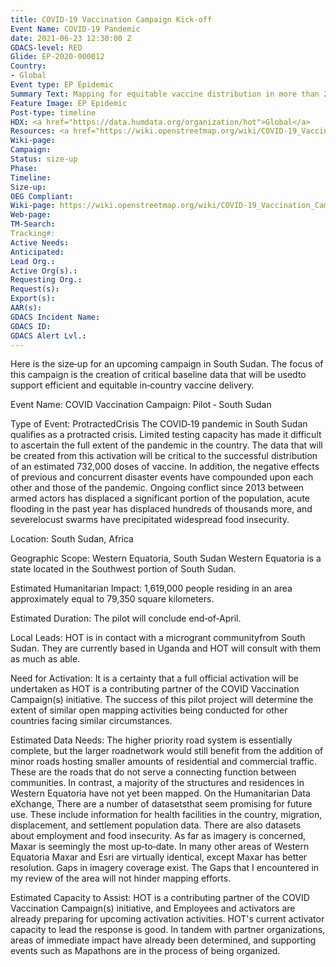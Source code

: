 ```yaml
---
title: COVID-19 Vaccination Campaign Kick-off
Event Name: COVID-19 Pandemic
date: 2021-06-23 12:30:00 Z
GDACS-level: RED
Glide: EP-2020-000012
Country:
- Global
Event type: EP Epidemic
Summary Text: Mapping for equitable vaccine distribution in more than 20 countries. This activation is organized in coordination with CartONG, MapAction, IMMAP and ESRI.
Feature Image: EP Epidemic
Post-type: timeline
HDX: <a href="https://data.humdata.org/organization/hot">Global</a>
Resources: <a href="https://wiki.openstreetmap.org/wiki/COVID-19_Vaccination_Campaign">Wiki page</a>
Wiki-page: 
Campaign: 
Status: size-up
Phase: 
Timeline: 
Size-up: 
OEG Compliant: 
Wiki-page: https://wiki.openstreetmap.org/wiki/COVID-19_Vaccination_Campaign
Web-page: 
TM-Search: 
Tracking#: 
Active Needs: 
Anticipated: 
Lead Org.: 
Active Org(s).: 
Requesting Org.: 
Request(s): 
Export(s): 
AAR(s): 
GDACS Incident Name: 
GDACS ID: 
GDACS Alert Lvl.:
---
```


Here is the size‐up for an upcoming campaign in South Sudan. The focus of this campaign is the creation of critical
baseline data that will be usedto support efficient and equitable in‐country vaccine delivery.

Event Name: COVID Vaccination Campaign: Pilot ‐ South Sudan

Type of Event: ProtractedCrisis
The COVID‐19 pandemic in South Sudan qualifies as a protracted crisis. Limited testing capacity has made it difficult to
ascertain the full extent of the pandemic in the country. The data that will be created from this activation will be critical
to the successful distribution of an estimated 732,000 doses of vaccine. In addition, the negative effects of previous and
concurrent disaster events have compounded upon each other and those of the pandemic. Ongoing conflict since 2013
between armed actors has displaced a significant portion of the population, acute flooding in the past year has displaced
hundreds of thousands more, and severelocust swarms have precipitated widespread food insecurity.

Location: South Sudan, Africa

Geographic Scope: Western Equatoria, South Sudan
Western Equatoria is a state located in the Southwest portion of South Sudan.

Estimated Humanitarian Impact:
1,619,000 people residing in an area approximately equal to 79,350 square kilometers.

Estimated Duration:
The pilot will conclude end‐of‐April.

Local Leads:
HOT is in contact with a microgrant communityfrom South Sudan. They are currently based in Uganda and HOT will
consult with them as much as able.

Need for Activation:
It is a certainty that a full official activation will be undertaken as HOT is a contributing partner of the COVID Vaccination
Campaign(s) initiative. The success of this pilot project will determine the extent of similar open mapping activities being
conducted for other countries facing similar circumstances.

Estimated Data Needs:
The higher priority road system is essentially complete, but the larger roadnetwork would still benefit from the addition
of minor roads hosting smaller amounts of residential and commercial traffic. These are the roads that do not serve a
connecting function between communities. In contrast, a majority of the structures and residences in Western Equatoria
have not yet been mapped. On the Humanitarian Data eXchange, There are a number of datasetsthat seem promising
for future use. These include information for health facilities in the country, migration, displacement, and settlement
population data. There are also datasets about employment and food insecurity. As far as imagery is concerned, Maxar
is seemingly the most up‐to‐date. In many other areas of Western Equatoria Maxar and Esri are virtually identical,
except Maxar has better resolution. Gaps in imagery coverage exist. The Gaps that I encountered in my review of the
area will not hinder mapping efforts.

Estimated Capacity to Assist:
HOT is a contributing partner of the COVID Vaccination Campaign(s) initiative, and Employees and activators are already
preparing for upcoming activation activities. HOT's current activator capacity to lead the response is good. In tandem
with partner organizations, areas of immediate impact have already been determined, and supporting events such as
Mapathons are in the process of being organized.